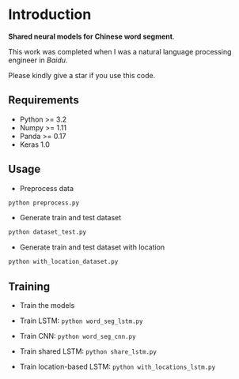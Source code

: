 # Introduction

**Shared neural models for Chinese word segment**.

This work was completed when I was a natural language processing engineer in *Baidu*.
  
Please kindly give a star if you use this code. 

## Requirements

* Python >= 3.2
* Numpy >= 1.11
* Panda >= 0.17
* Keras 1.0

## Usage

* Preprocess data
```bash
python preprocess.py
```
* Generate train and test dataset
```bash
python dataset_test.py
```

* Generate train and test dataset with location
```bash
python with_location_dataset.py
```

## Training
* Train the models

* Train LSTM: ```python word_seg_lstm.py```

* Train CNN: ```python word_seg_cnn.py```

* Train shared LSTM: ```python share_lstm.py```

* Train location-based LSTM: ```python with_locations_lstm.py```

